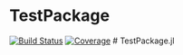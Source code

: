 # TestPackage

[![Build Status](https://github.com/hendrikbecker99/TestPackage.jl/actions/workflows/CI.yml/badge.svg?branch=main)](https://github.com/hendrikbecker99/TestPackage.jl/actions/workflows/CI.yml?query=branch%3Amain)
[![Coverage](https://codecov.io/gh/hendrikbecker99/TestPackage.jl/branch/main/graph/badge.svg)](https://codecov.io/gh/hendrikbecker99/TestPackage.jl)
#   T e s t P a c k a g e . j l  
 